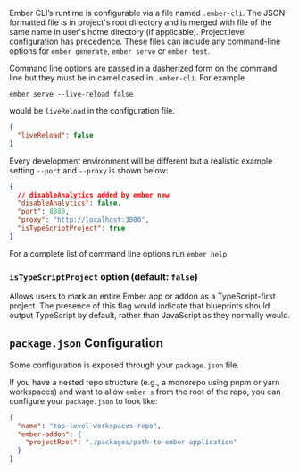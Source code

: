Ember CLI’s runtime is configurable via a file named `.ember-cli`. The JSON-formatted file is in project's root directory and is merged with file of the same name in user's home directory (if applicable). Project level configuration has precedence. These files can include any command-line options for `ember generate`, `ember serve` or `ember test`.

Command line options are passed in a dasherized form on the command line but they must be in camel cased in `.ember-cli`. For example

```shell
ember serve --live-reload false
```

would be `liveReload` in the configuration file.

```json {data-filename=.ember-cli}
{
  "liveReload": false
}
```

Every development environment will be different but a realistic example setting `--port` and `--proxy` is shown below:

```json {data-filename=.ember-cli}
{
  // disableAnalytics added by ember new
  "disableAnalytics": false,
  "port": 8080,
  "proxy": "http://localhost:3000",
  "isTypeScriptProject": true
}
```

For a complete list of command line options run `ember help`.

### `isTypeScriptProject` option (default: `false`)

Allows users to mark an entire Ember app or addon as a TypeScript-first project. The presence of this flag would indicate that blueprints should output TypeScript by default, rather than JavaScript as they normally would.

## `package.json` Configuration

Some configuration is exposed through your `package.json` file.

If you have a nested repo structure (e.g., a monorepo using pnpm or yarn workspaces) and want to allow `ember s` from the root of the repo, you can configure your `package.json` to look like:

```json {data-filename=package.json}
{
  "name": "top-level-workspaces-repo",
  "ember-addon": {
    "projectRoot": "./packages/path-to-ember-application"
  }
}
```
